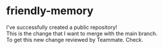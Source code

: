 # friendly-memory
I've successfully created a public repository!  
This is the change that I want to merge with the main branch.  
To get this new change reviewed by Teammate.
Check.
